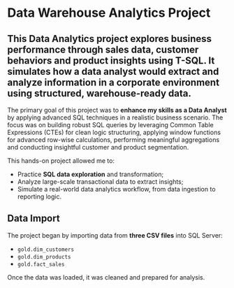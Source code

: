 # Data Warehouse Analytics Project

## This **Data Analytics** project explores business performance through sales data, customer behaviors and product insights using **T-SQL**. It simulates how a data analyst would extract and analyze information in a corporate environment using structured, warehouse-ready data.

The primary goal of this project was to **enhance my skills as a Data Analyst** by applying advanced SQL techniques in a realistic business scenario.
The focus was on building robust SQL queries by leveraging Common Table Expressions (CTEs) for clean logic structuring, applying window functions for advanced row-wise calculations, performing meaningful aggregations and conducting insightful customer and product segmentation.

This hands-on project allowed me to:
- Practice **SQL data exploration** and transformation;
- Analyze large-scale transactional data to extract insights;
- Simulate a real-world data analytics workflow, from data ingestion to reporting logic.

## Data Import

The project began by importing data from **three CSV files** into SQL Server:

- `gold.dim_customers`
- `gold.dim_products`
- `gold.fact_sales`

Once the data was loaded, it was cleaned and prepared for analysis.
